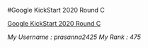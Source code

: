 #Google KickStart 2020 Round C

[Google KickStart 2020 Round C](https://codingcompetitions.withgoogle.com/kickstart/round/000000000019ff43)

*My Username : prasanna2425*
*My Rank : 475*